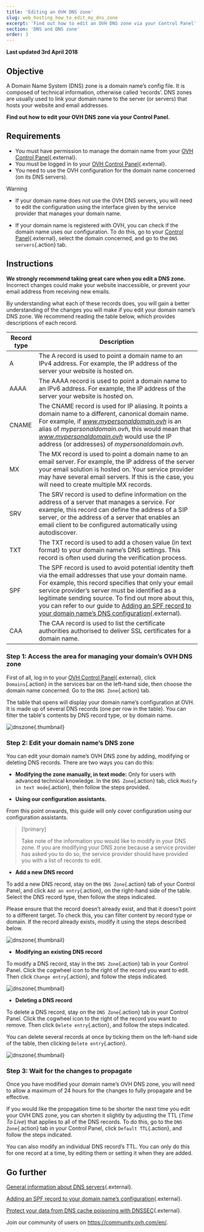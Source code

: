 ```yaml
---
title: 'Editing an OVH DNS zone'
slug: web_hosting_how_to_edit_my_dns_zone
excerpt: 'Find out how to edit an OVH DNS zone via your Control Panel'
section: 'DNS and DNS zone'
order: 3
---
```


**Last updated 3rd April 2018**

## Objective

A Domain Name System (DNS) zone is a domain name’s config file. It is composed of technical information, otherwise called ‘records’. DNS zones are usually used to link your domain name to the server (or servers) that hosts your website and email addresses.

**Find out how to edit your OVH DNS zone via your Control Panel.**

## Requirements

- You must have permission to manage the domain name from your [OVH Control Panel](https://www.ovh.com/auth/?action=gotomanager){.external}.
- You must be logged in to your [OVH Control Panel](https://www.ovh.com/auth/?action=gotomanager){.external}.
- You need to use the OVH configuration for the domain name concerned (on its DNS servers).

> [!warning]
>
> - If your domain name does not use the OVH DNS servers, you will need to edit the configuration using the interface given by the service provider that manages your domain name.
> 
> - If your domain name is registered with OVH, you can check if the domain name uses our configuration. To do this, go to your [Control Panel](https://www.ovh.com/auth/?action=gotomanager){.external}, select the domain concerned, and go to the `DNS servers`{.action} tab.
>

## Instructions

**We strongly recommend taking great care when you edit a DNS zone.** Incorrect changes could make your website inaccessible, or prevent your email address from receiving new emails.

By understanding what each of these records does, you will gain a better understanding of the changes you will make if you edit your domain name’s DNS zone. We recommend reading the table below, which provides descriptions of each record.

|Record type|Description|  
|---|---|
|A|The A record is used to point a domain name to an IPv4 address. For example, the IP address of the server your website is hosted on.|
|AAAA|The AAAA record is used to point a domain name to an IPv6 address. For example, the IP address of the server your website is hosted on.|
|CNAME|The CNAME record is used for IP aliasing. It points a domain name to a different, canonical domain name. For example, if *www.mypersonaldomain.ovh* is an alias of *mypersonaldomain.ovh*, this would mean that *www.mypersonaldomain.ovh* would use the IP address (or addresses) of *mypersonaldomain.ovh*.|
|MX|The MX record is used to point a domain name to an email server. For example, the IP address of the server your email solution is hosted on. Your service provider may have several email servers. If this is the case, you will need to create multiple MX records.|
|SRV|The SRV record is used to define information on the address of a server that manages a service. For example, this record can define the address of a SIP server, or the address of a server that enables an email client to be configured automatically using autodiscover.|
|TXT|The TXT record is used to add a chosen value (in text format) to your domain name’s DNS settings. This record is often used during the verification process.|
|SPF|The SPF record is used to avoid potential identity theft via the email addresses that use your domain name. For example, this record specifies that only your email service provider’s server must be identified as a legitimate sending source. To find out more about this, you can refer to our guide to [Adding an SPF record to your domain name’s DNS configuration](https://docs.ovh.com/gb/en/domains/web_hosting_the_spf_record/){.external}.|
|CAA|The CAA record is used to list the certificate authorities authorised to deliver SSL certificates for a domain name.|

### Step 1: Access the area for managing your domain’s OVH DNS zone

First of all, log in to your [OVH Control Panel](https://www.ovh.com/auth/?action=gotomanager){.external}, click `Domains`{.action} in the services bar on the left-hand side, then choose the domain name concerned. Go to the `DNS Zone`{.action} tab.

The table that opens will display your domain name’s configuration at OVH. It is made up of several DNS records (one per row in the table). You can filter the table's contents by DNS record type, or by domain name.

![dnszone](images/edit-dns-zone-ovh-control-panel.png){.thumbnail}

### Step 2: Edit your domain name’s DNS zone

You can edit your domain name’s OVH DNS zone by adding, modifying or deleting DNS records. There are two ways you can do this:

- **Modifying the zone manually, in text mode:** Only for users with advanced technical knowledge. In the `DNS Zone`{.action} tab, click `Modify in text mode`{.action}, then follow the steps provided.

- **Using our configuration assistants.**

From this point onwards, this guide will only cover configuration using our configuration assistants.

> [!primary]
>
> Take note of the information you would like to modify in your DNS zone. If you are modifying your DNS zone because a service provider has asked you to do so, the service provider should have provided you with a list of records to edit.
>

- **Add a new DNS record**

To add a new DNS record, stay on the `DNS Zone`{.action}  tab of your Control Panel, and click `Add an entry`{.action}, on the right-hand side of the table. Select the DNS record type, then follow the steps indicated.

Please ensure that the record doesn’t already exist, and that it doesn’t point to a different target. To check this, you can filter content by record type or domain. If the record already exists, modify it using the steps described below.

![dnszone](images/edit-dns-zone-ovh-add-entry.png){.thumbnail}

- **Modifying an existing DNS record**

To modify a DNS record, stay in the `DNS Zone`{.action} tab in your Control Panel. Click the cogwheel icon to the right of the record you want to edit. Then click `Change entry`{.action}, and follow the steps indicated.

![dnszone](images/edit-dns-zone-ovh-modify-entry.png){.thumbnail}

- **Deleting a DNS record**

To delete a DNS record, stay on the `DNS Zone`{.action} tab in your Control Panel. Click the cogwheel icon to the right of the record you want to remove. Then click `Delete entry`{.action}, and follow the steps indicated.

You can delete several records at once by ticking them on the left-hand side of the table, then clicking `Delete entry`{.action}.

![dnszone](images/edit-dns-zone-ovh-delete-entry.png){.thumbnail}

### Step 3: Wait for the changes to propagate

Once you have modified your domain name’s OVH DNS zone, you will need to allow a maximum of 24 hours for the changes to fully propagate and be effective.

If you would like the propagation time to be shorter the next time you edit your OVH DNS zone, you can shorten it slightly by adjusting the TTL (*Time To Live*) that applies to all of the DNS records.
To do this, go to the `DNS Zone`{.action} tab in your Control Panel, click `Default TTL`{.action}, and follow the steps indicated.

You can also modify an individual DNS record’s TTL. You can only do this for one record at a time, by editing them or setting it when they are added.

## Go further

[General information about DNS servers](https://docs.ovh.com/gb/en/domains/web_hosting_general_information_about_dns_servers/){.external}.

[Adding an SPF record to your domain name’s configuration](https://docs.ovh.com/gb/en/domains/web_hosting_the_spf_record/){.external}.

[Protect your data from DNS cache poisoning with DNSSEC](https://www.ovh.co.uk/domains/dnssec_service.xml){.external}.

Join our community of users on <https://community.ovh.com/en/>.